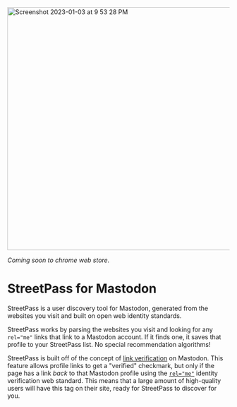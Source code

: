 <img width="550" alt="Screenshot 2023-01-03 at 9 53 28 PM" src="https://user-images.githubusercontent.com/4934193/210492726-c8f29135-256a-4c1a-a1b7-9b3d0f64dbc8.png">

_Coming soon to chrome web store._

# StreetPass for Mastodon

StreetPass is a user discovery tool for Mastodon, generated from the websites you visit and built on open web identity standards.

StreetPass works by parsing the websites you visit and looking for any `rel="me"` links that link to a Mastodon account. If it finds one, it saves that profile to your StreetPass list. No special recommendation algorithms!

StreetPass is built off of the concept of [link verification](https://docs.joinmastodon.org/user/profile/#verification) on Mastodon. This feature allows profile links to get a "verified" checkmark, but only if the page has a link _back_ to that Mastodon profile using the [`rel="me"`](https://microformats.org/wiki/rel-me) identity verification web standard. This means that a large amount of high-quality users will have this tag on their site, ready for StreetPass to discover for you.
